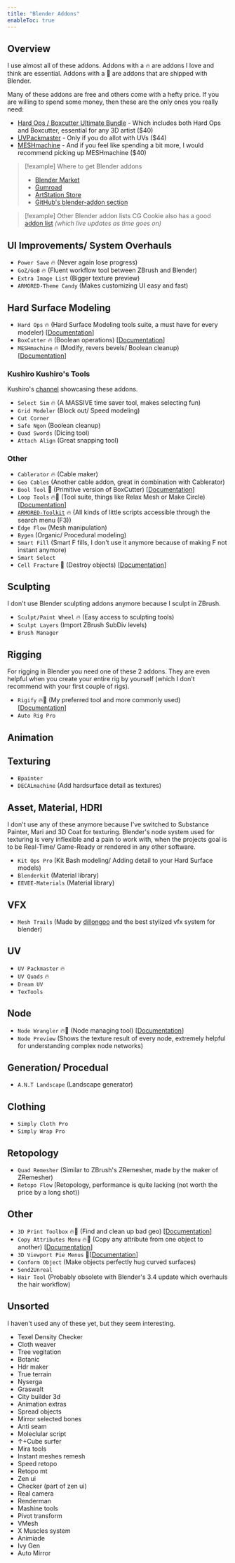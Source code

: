 ```yaml
---
title: "Blender Addons"
enableToc: true
---
```

## Overview
I use almost all of these addons. Addons with a 🔥 are addons I love and think are essential. Addons with a 🧱 are addons that are shipped with Blender.

Many of these addons are free and others come with a hefty price. If you are willing to spend some money, then these are the only ones you really need:

- [Hard Ops / Boxcutter Ultimate Bundle](https://www.artstation.com/marketplace/p/D7aM/hard-ops-boxcutter-ultimate-bundle) - Which includes both Hard Ops and Boxcutter, essential for any 3D artist ($40)
- [UVPackmaster](https://uvpackmaster.com/) - Only if you do allot with UVs ($44)
- [MESHmachine](https://machin3.gumroad.com/l/MESHmachine) - And if you feel like spending a bit more, I would recommend picking up MESHmachine ($40)

>[!example] Where to get Blender addons
>
>- [Blender Market](https://blendermarket.com/categories/scripts-and-addons)
>- [Gumroad](https://gumroad.com/discover)
>- [ArtStation Store](https://www.artstation.com/marketplace/game-dev/resources)
>- [GitHub's blender-addon section](https://github.com/topics/blender-addon)

>[!example] Other Blender addon lists
CG Cookie also has a good [addon list](https://cgcookie.com/posts/the-ultimate-2022-guide-to-the-best-blender-add-ons) _(which live updates as time goes on)_

## UI Improvements/ System Overhauls
- `Power Save` 🔥 (Never again lose progress)
- `GoZ/GoB` 🔥 (Fluent workflow tool between ZBrush and Blender)
- `Extra Image List` (Bigger texture preview)
- `ARMORED-Theme Candy` (Makes customizing UI easy and fast)

## Hard Surface Modeling
- `Hard Ops` 🔥 (Hard Surface Modeling tools suite, a must have for every modeler) [[Documentation](https://hardops-manual.readthedocs.io/en/latest/)]
- `BoxCutter` 🔥 (Boolean operations) [[Documentation](https://boxcutter-manual.readthedocs.io/en/latest/)]
- `MESHmachine` 🔥 (Modify, revers bevels/ Boolean cleanup) [[Documentation](https://machin3.io/MESHmachine/docs/)]

### Kushiro Kushiro's Tools
Kushiro's [channel](https://www.youtube.com/@kushirokushiro2306/videos) showcasing these addons.
- `Select Sim` 🔥 (A MASSIVE time saver tool, makes selecting fun)
- `Grid Modeler` (Block out/ Speed modeling)
- `Cut Corner`
- `Safe Ngon` (Boolean cleanup)
- `Quad Swords` (Dicing tool)
- `Attach Align` (Great snapping tool)

### Other
- `Cablerator` 🔥 (Cable maker)
- `Geo Cables` (Another cable addon, great in combination with Cablerator)
- `Bool Tool` 🧱 (Primitive version of BoxCutter) [[Documentation](https://docs.blender.org/manual/en/latest/addons/object/bool_tools.html)]
- `Loop Tools` 🔥🧱 (Tool suite, things like Relax Mesh or Make Circle) [[Documentation](https://docs.blender.org/manual/en/latest/addons/mesh/looptools.html)]
- [`ARMORED-Toolkit`](https://github.com/ArmoredColony/ARMORED-Toolkit) 🔥 (All kinds of little scripts accessible through the search menu (F3))
- `Edge Flow` (Mesh manipulation)
- `Bygen` (Organic/ Procedural modeling)
- `Smart Fill` (Smart F fills, I don't use it anymore because of making F not instant anymore)
- `Smart Select`
- `Cell Fracture` 🧱 (Destroy objects) [[Documentation](https://docs.blender.org/manual/en/latest/addons/object/cell_fracture.html)]

## Sculpting
I don't use Blender sculpting addons anymore because I sculpt in ZBrush.

- `Sculpt/Paint Wheel` 🔥 (Easy access to sculpting tools)
- `Sculpt Layers` (Import ZBrush SubDiv levels)
- `Brush Manager`

## Rigging
For rigging in Blender you need one of these 2 addons. They are even helpful when you create your entire rig by yourself (which I don't recommend with your first couple of rigs).

- `Rigify` 🔥🧱 (My preferred tool and more commonly used) [[Documentation](https://docs.blender.org/manual/en/latest/addons/rigging/rigify/index.html)]
- `Auto Rig Pro`

## Animation

## Texturing
- `Bpainter`
- `DECALmachine` (Add hardsurface detail as textures)

## Asset, Material, HDRI
I don't use any of these anymore because I've switched to Substance Painter, Mari and 3D Coat for texturing. Blender's node system used for texturing is very inflexible and a pain to work with, when the projects goal is to be Real-Time/ Game-Ready or rendered in any other software.


- `Kit Ops Pro` (Kit Bash modeling/ Adding detail to your Hard Surface models)
- `Blenderkit` (Material library)
- `EEVEE-Materials` (Material library)

## VFX
- `Mesh Trails` (Made by [dillongoo](https://www.youtube.com/c/dillongoo/videos) and the best stylized vfx system for blender)

## UV
- `UV Packmaster` 🔥
- `UV Quads` 🔥
- `Dream UV`
- `TexTools`

## Node
- `Node Wrangler` 🔥🧱 (Node managing tool) [[Documentation](https://docs.blender.org/manual/en/latest/addons/node/node_wrangler.html)]
- `Node Preview` (Shows the texture result of every node, extremely helpful for understanding complex node networks)

## Generation/ Procedual
- `A.N.T Landscape` (Landscape generator)

## Clothing
- `Simply Cloth Pro`
- `Simply Wrap Pro`

## Retopology
- `Quad Remesher` (Similar to ZBrush's ZRemesher, made by the maker of ZRemesher)
- `Retopo Flow` (Retopology, performance is quite lacking (not worth the price by a long shot))

## Other
- `3D Print Toolbox` 🔥🧱 (Find and clean up bad geo) [[Documentation](https://docs.blender.org/manual/en/latest/addons/mesh/3d_print_toolbox.html)]
- `Copy Attributes Menu` 🔥🧱 (Copy any attribute from one object to another) [[Documentation](https://docs.blender.org/manual/en/latest/addons/interface/copy_attributes.html)]
- `3D Viewport Pie Menus` 🧱[[Documentation](https://docs.blender.org/manual/en/latest/addons/interface/viewport_pies.html)]
- `Conform Object` (Make objects perfectly hug curved surfaces)
- `Send2Unreal`
- `Hair Tool` (Probably obsolete with Blender's 3.4 update which overhauls the hair workflow)

## Unsorted
I haven't used any of these yet, but they seem interesting.

- Texel Density Checker
- Cloth weaver
- Tree vegitation
- Botanic
- Hdr maker
- True terrain
- Nyserga
- Graswalt
- City builder 3d
- Animation extras
- Spread objects
- Mirror selected bones
- Anti seam
- Moleclular script
- ↑+Cube surfer
- Mira tools
- Instant meshes remesh
- Speed retopo
- Retopo mt
- Zen ui
- Checker (part of zen ui)
- Real camera
- Renderman
- Mashine tools
- Pivot transform
- VMesh
- X Muscles system
- Animiade
- Ivy Gen
- Auto Mirror